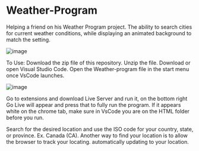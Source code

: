 # Weather-Program

Helping a friend on his Weather Program project. The ability to search cities for current weather conditions, while displaying an animated background to match the setting.

![image](https://user-images.githubusercontent.com/104588184/169843862-1caad304-429c-42bb-851c-eb08bdadb5f7.png)


To Use:
Download the zip file of this repository. 
Unzip the file.
Download or open Visual Studio Code.
Open the Weather-program file in the start menu once VsCode launches.

![image](https://user-images.githubusercontent.com/104588184/169717546-2f8f4cd6-179f-486b-b6a7-accd0b35f64d.png)

Go to extensions and download Live Server and run it, on the bottom right Go Live will appear and press that to fully run the program.
If it appears white on the chrome tab, make sure in VsCode you are on the HTML folder before you run. 

Search for the desired location and use the ISO code for your country, state, or province. Ex. Canada (CA).
Another way to find your location is to allow the browser to track your locating. automatically updating to your location.
